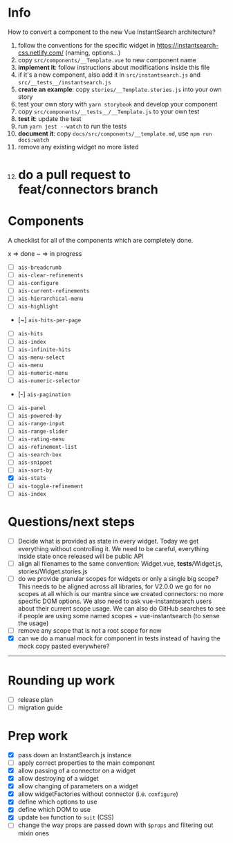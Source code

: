 # Info

How to convert a component to the new Vue InstantSearch architecture?

1.  follow the conventions for the specific widget in https://instantsearch-css.netlify.com/ (naming, options...)
1.  copy `src/components/__Template.vue` to new component name
1.  **implement it**: follow instructions about modifications inside this file
1.  if it's a new component, also add it in `src/instantsearch.js` and `src/__tests__/instantsearch.js`
1.  **create an example**: copy `stories/__Template.stories.js` into your own story
1.  test your own story with `yarn storybook` and develop your component
1.  copy `src/components/__tests__/__Template.js` to your own test
1.  **test it**: update the test
1.  run `yarn jest --watch` to run the tests
1.  **document it**: copy `docs/src/components/__template.md`, use `npm run docs:watch`
1.  remove any existing widget no more listed
1.  # do a pull request to feat/connectors branch

# Components

A checklist for all of the components which are completely done.

x => done
~ => in progress

* [ ] `ais-breadcrumb`
* [ ] `ais-clear-refinements`
* [ ] `ais-configure`
* [ ] `ais-current-refinements`
* [ ] `ais-hierarchical-menu`
* [ ] `ais-highlight`
* [~] `ais-hits-per-page`
* [ ] `ais-hits`
* [ ] `ais-index`
* [ ] `ais-infinite-hits`
* [ ] `ais-menu-select`
* [ ] `ais-menu`
* [ ] `ais-numeric-menu`
* [ ] `ais-numeric-selector`
* [-] `ais-pagination`
* [ ] `ais-panel`
* [ ] `ais-powered-by`
* [ ] `ais-range-input`
* [ ] `ais-range-slider`
* [ ] `ais-rating-menu`
* [ ] `ais-refinement-list`
* [ ] `ais-search-box`
* [ ] `ais-snippet`
* [ ] `ais-sort-by`
* [x] `ais-stats`
* [ ] `ais-toggle-refinement`
* [ ] `ais-index`

# Questions/next steps

* [ ] Decide what is provided as state in every widget. Today we get everything without controlling it.
      We need to be careful, everything inside state once released will be public API
* [ ] align all filenames to the same convention: Widget.vue, **tests**/Widget.js, stories/Widget.stories.js
* [ ] do we provide granular scopes for widgets or only a single big scope?
      This needs to be aligned across all libraries, for V2.0.0 we go for no scopes at all which
      is our mantra since we created connectors: no more specific DOM options.
      We also need to ask vue-instantsearch users about their current scope usage.
      We can also do GitHub searches to see if people are using some named scopes + vue-instantsearch (to sense the usage)
* [ ] remove any scope that is not a root scope for now
* [x] can we do a manual mock for component in tests instead of having the mock copy pasted everywhere?

---

# Rounding up work

* [ ] release plan
* [ ] migration guide

# Prep work

* [x] pass down an InstantSearch.js instance
* [ ] apply correct properties to the main component
* [x] allow passing of a connector on a widget
* [x] allow destroying of a widget
* [x] allow changing of parameters on a widget
* [x] allow widgetFactories without connector (i.e. `configure`)
* [x] define which options to use
* [x] define which DOM to use
* [x] update `bem` function to `suit` (CSS)
* [ ] change the way props are passed down with `$props` and filtering out mixin ones
